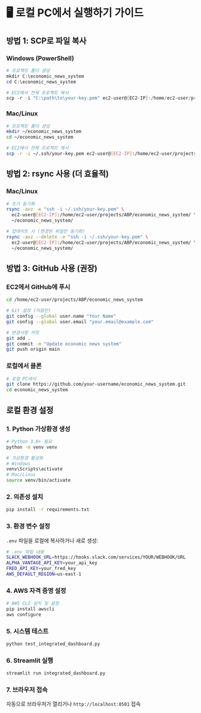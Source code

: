 # 🖥️ 로컬 PC에서 실행하기 가이드

## 방법 1: SCP로 파일 복사

### Windows (PowerShell)
```powershell
# 프로젝트 폴더 생성
mkdir C:\economic_news_system
cd C:\economic_news_system

# EC2에서 전체 프로젝트 복사
scp -r -i "C:\path\to\your-key.pem" ec2-user@[EC2-IP]:/home/ec2-user/projects/ABP/economic_news_system/* .
```

### Mac/Linux
```bash
# 프로젝트 폴더 생성
mkdir ~/economic_news_system
cd ~/economic_news_system

# EC2에서 전체 프로젝트 복사
scp -r -i ~/.ssh/your-key.pem ec2-user@[EC2-IP]:/home/ec2-user/projects/ABP/economic_news_system/* .
```

## 방법 2: rsync 사용 (더 효율적)

### Mac/Linux
```bash
# 초기 동기화
rsync -avz -e "ssh -i ~/.ssh/your-key.pem" \
  ec2-user@[EC2-IP]:/home/ec2-user/projects/ABP/economic_news_system/ \
  ~/economic_news_system/

# 업데이트 시 (변경된 파일만 동기화)
rsync -avz --delete -e "ssh -i ~/.ssh/your-key.pem" \
  ec2-user@[EC2-IP]:/home/ec2-user/projects/ABP/economic_news_system/ \
  ~/economic_news_system/
```

## 방법 3: GitHub 사용 (권장)

### EC2에서 GitHub에 푸시
```bash
cd /home/ec2-user/projects/ABP/economic_news_system

# Git 설정 (처음만)
git config --global user.name "Your Name"
git config --global user.email "your.email@example.com"

# 변경사항 커밋
git add .
git commit -m "Update economic news system"
git push origin main
```

### 로컬에서 클론
```bash
# 로컬 PC에서
git clone https://github.com/your-username/economic_news_system.git
cd economic_news_system
```

## 로컬 환경 설정

### 1. Python 가상환경 생성
```bash
# Python 3.8+ 필요
python -m venv venv

# 가상환경 활성화
# Windows
venv\Scripts\activate
# Mac/Linux
source venv/bin/activate
```

### 2. 의존성 설치
```bash
pip install -r requirements.txt
```

### 3. 환경 변수 설정
`.env` 파일을 로컬에 복사하거나 새로 생성:
```bash
# .env 파일 내용
SLACK_WEBHOOK_URL=https://hooks.slack.com/services/YOUR/WEBHOOK/URL
ALPHA_VANTAGE_API_KEY=your_api_key
FRED_API_KEY=your_fred_key
AWS_DEFAULT_REGION=us-east-1
```

### 4. AWS 자격 증명 설정
```bash
# AWS CLI 설치 및 설정
pip install awscli
aws configure
```

### 5. 시스템 테스트
```bash
python test_integrated_dashboard.py
```

### 6. Streamlit 실행
```bash
streamlit run integrated_dashboard.py
```

### 7. 브라우저 접속
자동으로 브라우저가 열리거나 `http://localhost:8501` 접속
